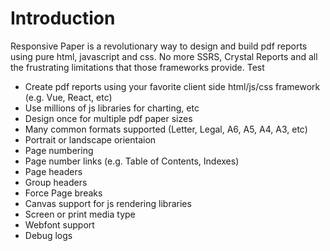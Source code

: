 # Introduction

Responsive Paper is a revolutionary way to design and build pdf reports using pure html, javascript and css. No more
SSRS, Crystal Reports and all the frustrating limitations that those
frameworks provide. Test

* Create pdf reports using your favorite client side html/js/css framework (e.g. Vue, React, etc)
* Use millions of js libraries for charting, etc
* Design once for multiple pdf paper sizes
* Many common formats supported (Letter, Legal, A6, A5, A4, A3, etc)
* Portrait or landscape orientaion
* Page numbering
* Page number links (e.g. Table of Contents, Indexes)
* Page headers
* Group headers
* Force Page breaks
* Canvas support for js rendering libraries
* Screen or print media type
* Webfont support
* Debug logs